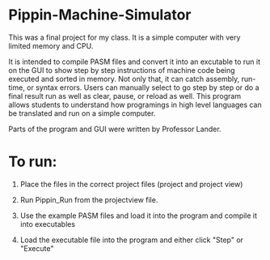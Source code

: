 # Pippin-Machine-Simulator

This was a final project for my class. It is a simple computer with very limited memory and CPU. 

It is intended to compile PASM files and convert it into an excutable to run it on the GUI to show step by step instructions of machine code being executed and sorted in memory. Not only that, it can catch assembly, run-time, or syntax errors. Users can manually select to go step by step or do a final result run as well as clear, pause, or reload as well. This program allows students to understand how programings in high level languages can be translated and run on a simple computer. 

Parts of the program and GUI were written by Professor Lander.

# To run:

1. Place the files in the correct project files (project and project view)

2. Run Pippin_Run from the projectview file.

3. Use the example PASM files and load it into the program and compile it into executables 

4. Load the executable file into the program and either click "Step" or "Execute"


